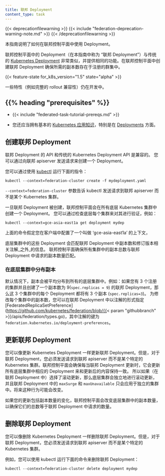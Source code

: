 ```yaml
---
title: 联邦 Deployment
content_type: task
---
```

<!--
---
title: Federated Deployment
content_type: task
---
-->

<!-- overview -->

{{< deprecationfilewarning >}}
{{< include "federation-deprecation-warning-note.md" >}}
{{< /deprecationfilewarning >}}

<!--
This guide explains how to use Deployments in the Federation control plane.

Deployments in the federation control plane (referred to as "Federated Deployments" in
this guide) are very similar to the traditional [Kubernetes
Deployment](/docs/concepts/workloads/controllers/deployment/) and provide the same functionality.
Creating them in the federation control plane ensures that the desired number of
replicas exist across the registered clusters.
-->
本指南说明了如何在联邦控制平面中使用 Deployment。

联邦控制平面中的 Deployment（在本指南中称为 “联邦 Deployment”）与传统的 [Kubernetes
Deployment](/docs/concepts/workloads/controllers/deployment/) 非常类似，并提供相同的功能。在联邦控制平面中创建联邦 Deployment 确保所需的副本数存在于注册的群集中。

{{< feature-state for_k8s_version="1.5" state="alpha" >}}

<!--
Some features
(such as full rollout compatibility) are still in development.
-->
一些特性（例如完整的 rollout 兼容性）仍在开发中。


## {{% heading "prerequisites" %}}


* {{< include "federated-task-tutorial-prereqs.md" >}}
<!--
* You should also have a basic
[working knowledge of Kubernetes](/docs/tutorials/kubernetes-basics/) in
general and [Deployments](/docs/concepts/workloads/controllers/deployment/) in particular.
-->
* 您还应当拥有基本的 [Kubernetes 应用知识](/docs/tutorials/kubernetes-basics/)，特别是在 [Deployments](/docs/concepts/workloads/controllers/deployment/) 方面。 



<!-- steps -->
<!--
## Creating a Federated Deployment

The API for Federated Deployment is compatible with the
API for traditional Kubernetes Deployment. You can create a Deployment by sending
a request to the federation apiserver.

You can do that using [kubectl](/docs/user-guide/kubectl/) by running:

``` shell
kubectl --context=federation-cluster create -f mydeployment.yaml
```

The `--context=federation-cluster` flag tells kubectl to submit the
request to the Federation apiserver instead of sending it to a Kubernetes
cluster.

Once a Federated Deployment is created, the federation control plane will create
a Deployment in all underlying Kubernetes clusters.
You can verify this by checking each of the underlying clusters, for example:

``` shell
kubectl --context=gce-asia-east1a get deployment mydep
```

The above assumes that you have a context named 'gce-asia-east1a'
configured in your client for your cluster in that zone.

These Deployments in underlying clusters will match the federation Deployment
_except_ in the number of replicas and revision-related annotations.
Federation control plane ensures that the
sum of replicas in each cluster combined matches the desired number of replicas in the
Federated Deployment.
-->
## 创建联邦 Deployment

联邦 Deployment 的 API 和传统的 Kubernetes Deployment API 是兼容的。 您可以通过向联邦 apiserver 发送请求来创建一个 Deployment。

您可以通过使用 [kubectl](/docs/user-guide/kubectl/) 运行下面的指令：

``` shell
kubectl --context=federation-cluster create -f mydeployment.yaml
```

`--context=federation-cluster`  参数告诉 kubectl 发送请求到联邦 apiserver 而不是某个 Kubernetes 集群。

一旦联邦 Deployment 被创建，联邦控制平面会在所有底层 Kubernetes 集群中创建一个 Deployment。 您可以通过检查底层每个集群来对其进行验证，例如：

``` shell
kubectl --context=gce-asia-east1a get deployment mydep
```

上面的命令假定您在客户端中配置了一个叫做 ‘gce-asia-east1a’ 的上下文，

底层集群中的这些 Deployment 会匹配联邦 Deployment 中副本数和修订版本相关注解_之外_的信息。 联邦控制平面确保所有集群中的副本总数与联邦 Deployment 中请求的副本数量匹配。

<!--
### Spreading Replicas in Underlying Clusters

By default, replicas are spread equally in all the underlying clusters. For example:
if you have 3 registered clusters and you create a Federated Deployment with
`spec.replicas = 9`, then each Deployment in the 3 clusters will have
`spec.replicas=3`.
To modify the number of replicas in each cluster, you can specify
[FederatedReplicaSetPreference](https://github.com/kubernetes/federation/blob/{{< param "githubbranch" >}}/apis/federation/types.go)
as an annotation with key `federation.kubernetes.io/deployment-preferences`
on Federated Deployment.
-->
### 在底层集群中分布副本

默认情况下，副本会被平均分布到所有的底层集群中。例如：如果您有 3 个注册的集群并且创建了一个副本数为 9(`spec.replicas = 9`) 的联邦 Deployment，那么这 3 个集群中的每个 Deployment 都将有 3 个副本 (`spec.replicas=3`)。
为修改每个集群中的副本数，您可以在联邦 Deployment 中以注解的形式指定 [FederatedReplicaSetPreference](https://github.com/kubernetes/federation/blob/{{< param "githubbranch" >}}/apis/federation/types.go)，其中注解的键为 `federation.kubernetes.io/deployment-preferences`。  


<!--
## Updating a Federated Deployment

You can update a Federated Deployment as you would update a Kubernetes
Deployment; however, for a Federated Deployment, you must send the request to
the federation apiserver instead of sending it to a specific Kubernetes cluster.
The federation control plane ensures that whenever the Federated Deployment is
updated, it updates the corresponding Deployments in all underlying clusters to
match it. So if the rolling update strategy was chosen then the underlying
cluster will do the rolling update independently and `maxSurge` and `maxUnavailable`
will apply only to individual clusters. This behavior may change in the future.

If your update includes a change in number of replicas, the federation
control plane will change the number of replicas in underlying clusters to
ensure that their sum remains equal to the number of desired replicas in
Federated Deployment.
-->
## 更新联邦 Deployment

您可以像更新 Kubernetes Deployment 一样更新联邦 Deployment。但是，对于联邦 Deployment，您必须发送请求到联邦 apiserver 而不是某个特定的 Kubernetes 集群。联邦控制平面会确保每当联邦 Deployment 更新时，它会更新所有底层集群中相应的 Deployment 来和更新后的内容保持一致。 所以如果（在联邦 Deployment 中）选择了滚动更新，那么底层集群会独立地进行滚动更新，并且联邦 Deployment 中的 `maxSurge` 和 `maxUnavailable` 只会应用于独立的集群中。将来这种行为可能会改变。

如果您的更新包括副本数量的变化，联邦控制平面会改变底层集群中的副本数量，以确保它们的总数等于联邦 Deployment 中请求的数量。

<!--
## Deleting a Federated Deployment

You can delete a Federated Deployment as you would delete a Kubernetes
Deployment; however, for a Federated Deployment, you must send the request to
the federation apiserver instead of sending it to a specific Kubernetes cluster.

For example, you can do that using kubectl by running:

```shell
kubectl --context=federation-cluster delete deployment mydep
```
-->
## 删除联邦 Deployment

您可以像删除 Kubernetes Deployment 一样删除联邦 Deployment。但是，对于联邦 Deployment，您必须发送请求到联邦 apiserver 而不是某个特定的 Kubernetes 集群。

例如，您可以使用 kubectl 运行下面的命令来删除联邦 Deployment：

```shell
kubectl --context=federation-cluster delete deployment mydep
```




